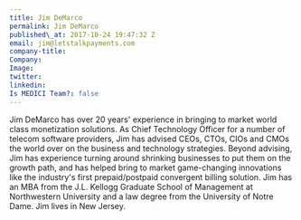 ```yaml
---
title: Jim DeMarco
permalink: Jim DeMarco
published\_at: 2017-10-24 19:47:32 Z
email: jim@letstalkpayments.com
company-title: 
Company: 
Image: 
twitter: 
linkedin: 
Is MEDICI Team?: false
---
```


Jim DeMarco has over 20 years' experience in bringing to market world class monetization solutions. As Chief Technology Officer for a number of telecom software providers, Jim has advised CEOs, CTOs, CIOs and CMOs the world over on the business and technology strategies.  Beyond advising, Jim has experience turning around shrinking businesses to put them on the growth path, and has helped bring to market game-changing innovations like the industry's first prepaid/postpaid convergent billing solution. Jim has an MBA from the J.L. Kellogg Graduate School of Management at Northwestern University and a law degree from the University of Notre Dame. Jim lives in New Jersey. 